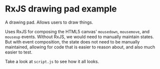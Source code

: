 # RxJS drawing pad example

A drawing pad. Allows users to draw things.

Uses RxJS for composing the HTML5 canvas' `mousedown`, `mousemove`, and `mouseup` events. Without RxJS, we would need to manually maintain states. But with event composition, the state does not need to be manually maintained, allowing for code that is easier to reason about, and also much easier to test.

Take a look at `script.js` to see how it all looks.